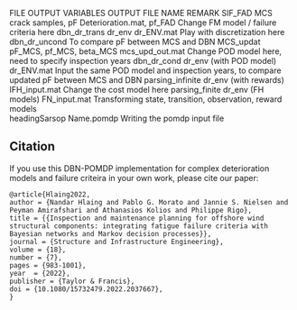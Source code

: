 FILE              OUTPUT VARIABLES              OUTPUT FILE NAME            REMARK
SIF_FAD           MCS crack samples, pF         Deterioration.mat, pf_FAD   Change FM model / failure criteria here 
dbn_dr_trans      dr_env                        dr_ENV.mat                  Play with discretization here 
dbn_dr_uncond                                                               To compare pF between MCS and DBN 
MCS_updat         pF_MCS, pf_MCS, beta_MCS      mcs_upd_out.mat             Change POD model here, need to specify inspection years 
dbn_dr_cond       dr_env (with POD model)       dr_ENV.mat                  Input the same POD model and inspection years, to compare updated pF between MCS and DBN 
parsing_infinite  dr_env (with rewards)         IFH_input.mat               Change the cost model here 
parsing_finite    dr_env (FH models)            FN_input.mat                Transforming state, transition, observation, reward models  
headingSarsop                                   Name.pomdp                  Writing the pomdp input file 

## Citation
If you use this DBN-POMDP implementation for complex deterioration models and failure criteira in your own work, please cite our paper:

```
@article{Hlaing2022,
author = {Nandar Hlaing and Pablo G. Morato and Jannie S. Nielsen and Peyman Amirafshari and Athanasios Kolios and Philippe Rigo},
title = {{Inspection and maintenance planning for offshore wind structural components: integrating fatigue failure criteria with Bayesian networks and Markov decision processes}},
journal = {Structure and Infrastructure Engineering},
volume = {18},
number = {7},
pages = {983-1001},
year  = {2022},
publisher = {Taylor & Francis},
doi = {10.1080/15732479.2022.2037667},
}

```
